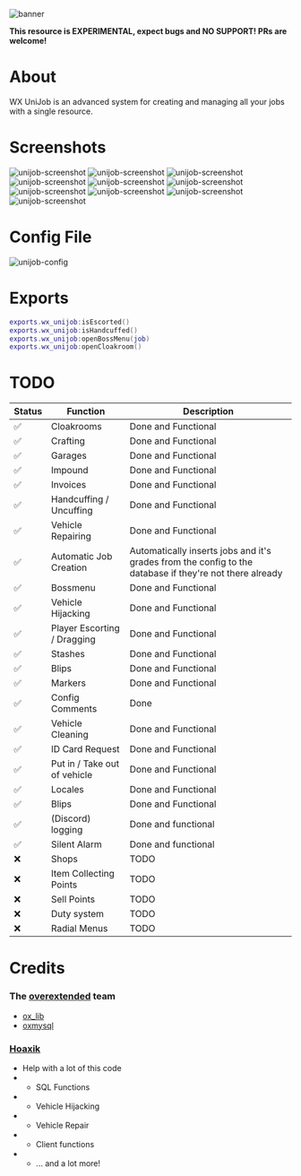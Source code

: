 ![banner](./.assets/unijob.png)

**This resource is EXPERIMENTAL, expect bugs and NO SUPPORT! PRs are welcome!**

# About

WX UniJob is an advanced system for creating and managing all your jobs with a single resource.

# Screenshots
![unijob-screenshot](./.assets/image-1.png)
![unijob-screenshot](./.assets/image-2.png)
![unijob-screenshot](./.assets/image-3.png)
![unijob-screenshot](./.assets/image-4.png)
![unijob-screenshot](./.assets/image-5.png)
![unijob-screenshot](./.assets/image-6.png)
![unijob-screenshot](./.assets/image-7.png)
![unijob-screenshot](./.assets/image-8.png)
![unijob-screenshot](./.assets/image-9.png)
![unijob-screenshot](./.assets/silentalarm.png)

# Config File
![unijob-config](./.assets/configfile.png)

# Exports
```lua
exports.wx_unijob:isEscorted()
exports.wx_unijob:isHandcuffed()
exports.wx_unijob:openBossMenu(job)
exports.wx_unijob:openCloakroom()
```

# TODO

| Status | Function                     | Description                                                                                             |
| ------ | ---------------------------- | ------------------------------------------------------------------------------------------------------- |
| ✅      | Cloakrooms                   | Done and Functional                                                                                     |
| ✅      | Crafting                     | Done and Functional                                                                                     |
| ✅      | Garages                      | Done and Functional                                                                                     |
| ✅      | Impound                      | Done and Functional                                                                                     |
| ✅      | Invoices                     | Done and Functional                                                                                     |
| ✅      | Handcuffing / Uncuffing      | Done and Functional                                                                                     |
| ✅      | Vehicle Repairing            | Done and Functional                                                                                     |
| ✅      | Automatic Job Creation       | Automatically inserts jobs and it's grades from the config to the database if they're not there already |
| ✅      | Bossmenu                     | Done and Functional                                                                                     |
| ✅      | Vehicle Hijacking            | Done and Functional                                                                                     |
| ✅      | Player Escorting / Dragging  | Done and Functional                                                                                     |
| ✅      | Stashes                      | Done and Functional                                                                                     |
| ✅      | Blips                        | Done and Functional                                                                                     |
| ✅      | Markers                      | Done and Functional                                                                                     |
| ✅      | Config Comments              | Done                                                                                                    |
| ✅      | Vehicle Cleaning             | Done  and Functional                                                                                    |
| ✅      | ID Card Request              | Done  and Functional                                                                                    |
| ✅      | Put in / Take out of vehicle | Done  and Functional                                                                                    |
| ✅      | Locales                      | Done and Functional                                                                                     |
| ✅      | Blips                        | Done and Functional                                                                                     |
| ✅      | (Discord) logging            | Done and functional                                                                                     |
| ✅      | Silent Alarm                 | Done and functional                                                                                     |
| ❌      | Shops                        | TODO                                                                                                    |
| ❌      | Item Collecting Points       | TODO                                                                                                    |
| ❌      | Sell Points                  | TODO                                                                                                    |
| ❌      | Duty system                  | TODO                                                                                                    |
| ❌      | Radial Menus                 | TODO                                                                                                    |

# Credits

### The [overextended](https://overextended.dev) team
* [ox_lib](https://github.com/overextended/ox_lib)
* [oxmysql](https://github.com/overextended/oxmysql)

### [Hoaxik](https://github.com/hoaxik)
* Help with a lot of this code
* * SQL Functions
* * Vehicle Hijacking
* * Vehicle Repair
* * Client functions
* * ... and a lot more!